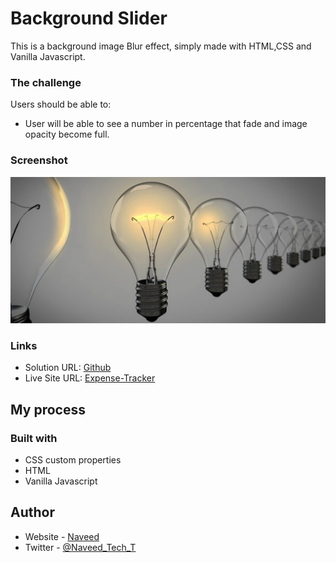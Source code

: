 # Background Slider

This is a background image Blur effect, simply made with HTML,CSS and Vanilla Javascript.

### The challenge

Users should be able to:

- User will be able to see a number in percentage that fade and image opacity become full.

### Screenshot

![](/screenshot.png)

### Links

- Solution URL: [Github](https://github.com/Naveed89-tech/Background_blur)
- Live Site URL: [Expense-Tracker](https://background-blurapp.netlify.app/)

## My process

### Built with

- CSS custom properties
- HTML
- Vanilla Javascript

## Author

- Website - [Naveed](https://naveedtechs.netlify.app/)
- Twitter - [@Naveed_Tech_T](https://twitter.com/Naveed_Tech_T)
